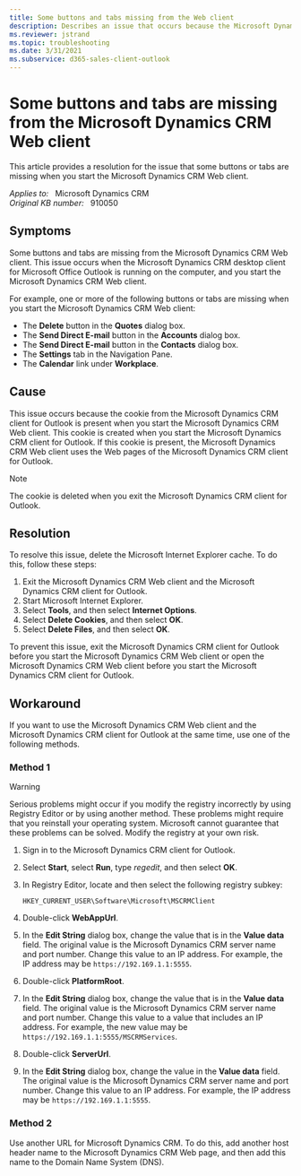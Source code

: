 ```yaml
---
title: Some buttons and tabs missing from the Web client
description: Describes an issue that occurs because the Microsoft Dynamics CRM Web client and the Microsoft Dynamics CRM client for Outlook both use the same cookie.
ms.reviewer: jstrand
ms.topic: troubleshooting
ms.date: 3/31/2021
ms.subservice: d365-sales-client-outlook
---
```

# Some buttons and tabs are missing from the Microsoft Dynamics CRM Web client

This article provides a resolution for the issue that some buttons or tabs are missing when you start the Microsoft Dynamics CRM Web client.

_Applies to:_ &nbsp; Microsoft Dynamics CRM  
_Original KB number:_ &nbsp; 910050

## Symptoms

Some buttons and tabs are missing from the Microsoft Dynamics CRM Web client. This issue occurs when the Microsoft Dynamics CRM desktop client for Microsoft Office Outlook is running on the computer, and you start the Microsoft Dynamics CRM Web client.

For example, one or more of the following buttons or tabs are missing when you start the Microsoft Dynamics CRM Web client:

- The **Delete** button in the **Quotes** dialog box.
- The **Send Direct E-mail** button in the **Accounts** dialog box.
- The **Send Direct E-mail** button in the **Contacts** dialog box.
- The **Settings** tab in the Navigation Pane.
- The **Calendar** link under **Workplace**.

## Cause

This issue occurs because the cookie from the Microsoft Dynamics CRM client for Outlook is present when you start the Microsoft Dynamics CRM Web client. This cookie is created when you start the Microsoft Dynamics CRM client for Outlook. If this cookie is present, the Microsoft Dynamics CRM Web client uses the Web pages of the Microsoft Dynamics CRM client for Outlook.

> [!NOTE]
> The cookie is deleted when you exit the Microsoft Dynamics CRM client for Outlook.

## Resolution

To resolve this issue, delete the Microsoft Internet Explorer cache. To do this, follow these steps:

1. Exit the Microsoft Dynamics CRM Web client and the Microsoft Dynamics CRM client for Outlook.
2. Start Microsoft Internet Explorer.
3. Select **Tools**, and then select **Internet Options**.
4. Select **Delete Cookies**, and then select **OK**.
5. Select **Delete Files**, and then select **OK**.

To prevent this issue, exit the Microsoft Dynamics CRM client for Outlook before you start the Microsoft Dynamics CRM Web client or open the Microsoft Dynamics CRM Web client before you start the Microsoft Dynamics CRM client for Outlook.

## Workaround

If you want to use the Microsoft Dynamics CRM Web client and the Microsoft Dynamics CRM client for Outlook at the same time, use one of the following methods.

### Method 1

> [!WARNING]
> Serious problems might occur if you modify the registry incorrectly by using Registry Editor or by using another method. These problems might require that you reinstall your operating system. Microsoft cannot guarantee that these problems can be solved. Modify the registry at your own risk.

1. Sign in to the Microsoft Dynamics CRM client for Outlook.
2. Select **Start**, select **Run**, type *regedit*, and then select **OK**.
3. In Registry Editor, locate and then select the following registry subkey:

   `HKEY_CURRENT_USER\Software\Microsoft\MSCRMClient`

4. Double-click **WebAppUrl**.
5. In the **Edit String** dialog box, change the value that is in the **Value data** field. The original value is the Microsoft Dynamics CRM server name and port number. Change this value to an IP address. For example, the IP address may be `https://192.169.1.1:5555`.
6. Double-click **PlatformRoot**.
7. In the **Edit String** dialog box, change the value that is in the **Value data** field. The original value is the Microsoft Dynamics CRM server name and port number. Change this value to a value that includes an IP address. For example, the new value may be `https://192.169.1.1:5555/MSCRMServices`.
8. Double-click **ServerUrl**.
9. In the **Edit String** dialog box, change the value in the **Value data** field. The original value is the Microsoft Dynamics CRM server name and port number. Change this value to an IP address. For example, the IP address may be `https://192.169.1.1:5555`.

### Method 2

Use another URL for Microsoft Dynamics CRM. To do this, add another host header name to the Microsoft Dynamics CRM Web page, and then add this name to the Domain Name System (DNS).
